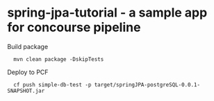 # spring-jpa-tutorial - a sample app for concourse pipeline

Build package
```$xslt
  mvn clean package -DskipTests
```
Deploy to PCF
```$xslt
  cf push simple-db-test -p target/springJPA-postgreSQL-0.0.1-SNAPSHOT.jar
```

